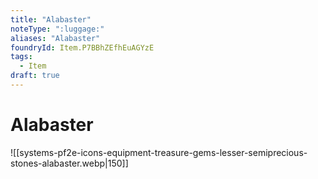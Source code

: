 ```yaml
---
title: "Alabaster"
noteType: ":luggage:"
aliases: "Alabaster"
foundryId: Item.P7BBhZEfhEuAGYzE
tags:
  - Item
draft: true
---
```


# Alabaster
![[systems-pf2e-icons-equipment-treasure-gems-lesser-semiprecious-stones-alabaster.webp|150]]

